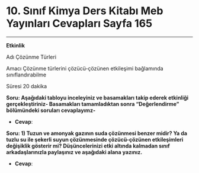 # 10. Sınıf Kimya Ders Kitabı Meb Yayınları Cevapları Sayfa 165

---

**Etkinlik**

Adı Çözünme Türleri

 Amacı Çözünme türlerini çözücü-çözünen etkileşimi bağlamında sınıflandırabilme

 Süresi 20 dakika

**Soru: Aşağıdaki tabloyu inceleyiniz ve basamakları takip ederek etkinliği gerçekleştiriniz- Basamakları tamamladıktan sonra “Değerlendirme” bölümündeki soruları cevaplayımz-**

-   **Cevap**:

**Soru: 1) Tuzun ve amonyak gazının suda çözünmesi benzer midir? Ya da tuzlu su ile şekerli suyun çözünmesinde çözücü-çözünen etkileşimleri değişiklik gösterir mi? Düşüncelerinizi etki altında kalmadan sınıf arkadaşlarınızla paylaşınız ve aşağıdaki alana yazınız.**

-   **Cevap**: